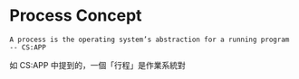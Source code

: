 # Process Concept

```
A process is the operating system’s abstraction for a running program -- CS:APP
```

如 CS:APP 中提到的，一個「行程」是作業系統對

